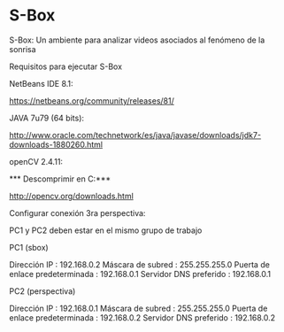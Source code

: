 # S-Box
S-Box: Un ambiente para analizar videos asociados al fenómeno de la sonrisa

Requisitos para ejecutar S-Box

NetBeans IDE 8.1:

https://netbeans.org/community/releases/81/

JAVA 7u79 (64 bits):

http://www.oracle.com/technetwork/es/java/javase/downloads/jdk7-downloads-1880260.html

openCV 2.4.11:

*** Descomprimir en C:\***

http://opencv.org/downloads.html

Configurar conexión 3ra perspectiva:

PC1 y PC2 deben estar en el mismo grupo de trabajo

PC1 (sbox)

Dirección IP					: 192.168.0.2
Máscara  de subred				: 255.255.255.0
Puerta de enlace predeterminada	: 192.168.0.1
Servidor DNS preferido			: 192.168.0.1

PC2 (perspectiva)

Dirección IP					: 192.168.0.1
Máscara  de subred				: 255.255.255.0
Puerta de enlace predeterminada	: 192.168.0.2
Servidor DNS preferido			: 192.168.0.2
